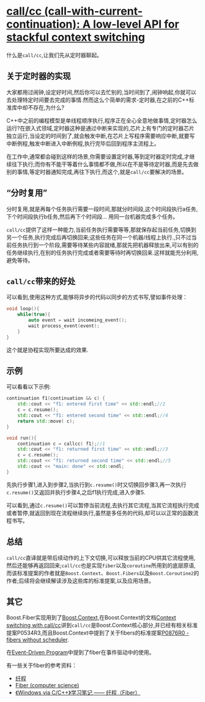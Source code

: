 # [call/cc (call-with-current-continuation): A low-level API for stackful context switching](http://www.open-std.org/jtc1/sc22/wg21/docs/papers/2017/p0534r3.pdf)

什么是`call/cc`,让我们先从定时器聊起。

## 关于定时器的实现

大家都用过闹钟,设定好时间,然后你可以去忙别的,当时间到了,闹钟响起,你就可以去处理特定时间要去完成的事情.然而这么个简单的需求-定时器,在之前的C++标准库中却不存在,为什么?

C++中之前的编程模型是单线程顺序执行,程序正在全心全意地做事情,定时器怎么运行?在嵌入式领域,定时器这种是通过中断来实现的,芯片上有专门的定时器芯片独立运行,当设定的时间到了,就会触发中断,在芯片上写程序需要响应中断,就要写中断例程,触发中断进入中断例程,执行完毕后回到程序主流程上。

在工作中,通常都会碰到这样的场景,你需要设置定时器,等到定时器定时完成,才继续往下执行;而你有不能干等着什么事情都不做,所以在不是等待定时器,而是先去做别的事情,等定时器通知完成,再往下执行,而这个,就是`call/cc`要解决的场景。

## “分时复用”

分时复用,就是再每个任务执行需要一段时间,那就分时间段,这个时间段执行a任务,下个时间段执行b任务,然后再下个时间段... 用同一台机器完成多个任务。

`call/cc`提供了这样一种能力,当前任务执行需要等等,那就保存起当前任务,切换到另一个任务,执行完成后再切换回来;这些任务在同一个机器/线程上执行.,只不过当前任务执行到一个阶段,需要等待某些内容就绪,那就先把机器释放出来,可以有别的任务继续执行,在别的任务执行完成或者需要等待时再切换回来.这样就能充分利用,避免等待。

## `call/cc`带来的好处

可以看到,使用这种方式,能够将异步的代码以同步的方式书写,譬如事件处理：

```C++
void loop(){
    while(true){
        auto event = wait incomeing_event();
        wait process_event(event);
    }
}
```

这个就是协程实现所要达成的效果.

## 示例

可以看看以下示例:

```C++
continuation f1(continuation && c) {
    std::cout << "f1: entered first time" << std::endl;//2
    c = c.resume();
    std::cout << "f1: entered second time" << std::endl;//4
    return std::move( c);
}

void run(){
    continuation c = callcc( f1);//1
    std::cout << "f1: returned first time" << std::endl;//3
    c = c.resume();
    std::cout << "f1: returned second time" << std::endl;//5
    std::cout << "main: done" << std::endl;
}
```

先执行步骤1,进入到步骤2,当执行到`c.resume()`时又切换回步骤3,再一次执行`c.resume()`又返回并执行步骤4,之后f1执行完成,进入步骤5.

可以看到,通过`c.resume()`可以暂停当前流程,去执行其它流程,当其它流程执行完成或者暂停,就返回到现在流程继续执行,虽然是多任务的代码,却可以以正常的函数流程书写。

## 总结

`call/cc`直译就是带后续动作的上下文切换,可以释放当前的CPU供其它流程使用,然后还能够再返回回来;`call/cc`也是实现`fiber`以及`coroutine`所用到的底层原语,而该标准提案的作者就是`Boost.Context`、`Boost.Fibers`以及`Boost.Coroutine2`的作者;后续将会继续解读涉及这些库的标准提案,以及应用场景。

## 其它

Boost.Fiber实现用到了[Boost.Context](https://www.boost.org/doc/libs/1_68_0/libs/context/doc/html/index.html),在Boost.Context的文档[Context switching with call/cc](https://www.boost.org/doc/libs/1_68_0/libs/context/doc/html/context/cc.html)讲到`call/cc`是Boost.Context核心部分,并已经有相关标准提案P0534R3,而且Boost.Context中提到了关于fibers的标准提案[P0876R0 - fibers without scheduler](http://www.open-std.org/jtc1/sc22/wg21/docs/papers/2018/p0876r0.pdf).

在[Event-Driven Program](https://www.boost.org/doc/libs/1_68_0/libs/fiber/doc/html/fiber/integration/event_driven_program.html)中提到了fiber在事件驱动中的使用。

有一些关于fiber的参考资料：

- [纤程](https://blog.codingnow.com/2005/10/fiber.html)
- [Fiber (computer science)](https://en.wikipedia.org/wiki/Fiber_(computer_science))
- [《Windows via C/C++》学习笔记 —— 纤程（Fiber）](https://www.cnblogs.com/wz19860913/archive/2008/08/26/1276816.html)
